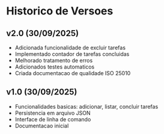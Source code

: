 # Historico de Versoes

## v2.0 (30/09/2025)
- Adicionada funcionalidade de excluir tarefas
- Implementado contador de tarefas concluidas
- Melhorado tratamento de erros
- Adicionados testes automaticos
- Criada documentacao de qualidade ISO 25010

## v1.0 (30/09/2025)
- Funcionalidades basicas: adicionar, listar, concluir tarefas
- Persistencia em arquivo JSON
- Interface de linha de comando
- Documentacao inicial